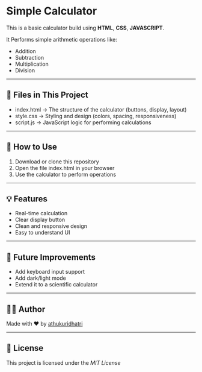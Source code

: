 # Simple Calculator
This is a basic calculator build using **HTML**, **CSS**, **JAVASCRIPT**.

It Performs simple arithmetic operations like:

- Addition
- Subtraction
- Multiplication
- Division

---

## 📁 Files in This Project

- index.html → The structure of the calculator (buttons, display, layout)
- style.css → Styling and design (colors, spacing, responsiveness)
- script.js → JavaScript logic for performing calculations

---

## 🚀 How to Use

1. Download or clone this repository
2. Open the file index.html in your browser
3. Use the calculator to perform operations

---

## 💡 Features

- Real-time calculation
- Clear display button
- Clean and responsive design
- Easy to understand UI

---

## 🚧 Future Improvements

- Add keyboard input support
- Add dark/light mode
- Extend it to a scientific calculator

---

## 👩‍💻 Author

Made with ❤ by [athukuridhatri](https://github.com/athukuridhatrii)

---

## 📜 License

This project is licensed under the *MIT License*
